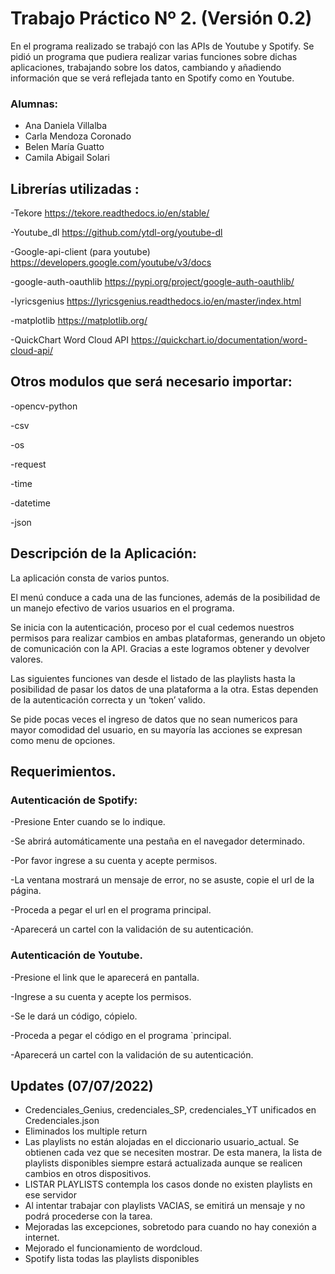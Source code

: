 # Trabajo Práctico Nº 2. (Versión 0.2)
En el programa realizado se trabajó con las APIs de Youtube y Spotify. Se pidió un programa que pudiera realizar varias funciones sobre dichas aplicaciones, trabajando sobre los datos, cambiando y añadiendo información que se verá reflejada tanto en Spotify como en Youtube.


### Alumnas:
* Ana Daniela Villalba
* Carla Mendoza Coronado
* Belen María Guatto
* Camila Abigail Solari


## Librerías utilizadas :
-Tekore https://tekore.readthedocs.io/en/stable/

-Youtube_dl  https://github.com/ytdl-org/youtube-dl

-Google-api-client (para youtube) https://developers.google.com/youtube/v3/docs

-google-auth-oauthlib https://pypi.org/project/google-auth-oauthlib/

-lyricsgenius https://lyricsgenius.readthedocs.io/en/master/index.html

-matplotlib https://matplotlib.org/

-QuickChart Word Cloud API https://quickchart.io/documentation/word-cloud-api/


## Otros modulos que será necesario importar:
-opencv-python 

-csv

-os

-request

-time

-datetime

-json


## Descripción de la Aplicación:

La aplicación consta de varios puntos.

El menú conduce a cada una de las funciones, además de la posibilidad de un manejo efectivo de varios usuarios en el programa.

Se inicia con la autenticación, proceso por el cual cedemos nuestros permisos para realizar cambios en ambas plataformas, generando un objeto de comunicación con la API. Gracias a este logramos obtener y devolver valores. 

Las siguientes funciones van desde el listado de las playlists hasta la posibilidad de pasar los datos de una plataforma a la otra. Estas dependen de la autenticación correcta y un ‘token’ valido.

Se pide pocas veces el ingreso de datos que no sean numericos para mayor comodidad del usuario, en su mayoría las acciones se expresan como menu de opciones.

## Requerimientos.

### Autenticación de Spotify:

-Presione Enter cuando se lo indique.

-Se abrirá automáticamente una pestaña en el navegador determinado.

-Por favor ingrese a su cuenta y acepte permisos.

-La ventana mostrará un mensaje de error, no se asuste, copie el url de la página.

-Proceda a pegar el url en el programa principal.

-Aparecerá un cartel con la validación de su autenticación.


### Autenticación de Youtube.

-Presione el link que le aparecerá en pantalla.

-Ingrese a su cuenta y acepte los permisos.

-Se le dará un código, cópielo.

-Proceda a pegar el código en el programa `principal.

-Aparecerá un cartel con la validación de su autenticación.

## Updates (07/07/2022)
* Credenciales_Genius, credenciales_SP, credenciales_YT unificados en Credenciales.json
* Eliminados los multiple return 
* Las playlists no están alojadas en el diccionario usuario_actual.
Se obtienen cada vez que se necesiten mostrar. De esta manera, 
la lista de playlists disponibles siempre estará actualizada aunque 
se realicen cambios en otros dispositivos.
* LISTAR PLAYLISTS contempla los casos donde no existen playlists en ese servidor
* Al intentar trabajar con playlists VACIAS, se emitirá un mensaje y no podrá procederse con la tarea.
* Mejoradas las excepciones, sobretodo para cuando no hay conexión a internet.
* Mejorado el funcionamiento de wordcloud.
* Spotify lista todas las playlists disponibles
